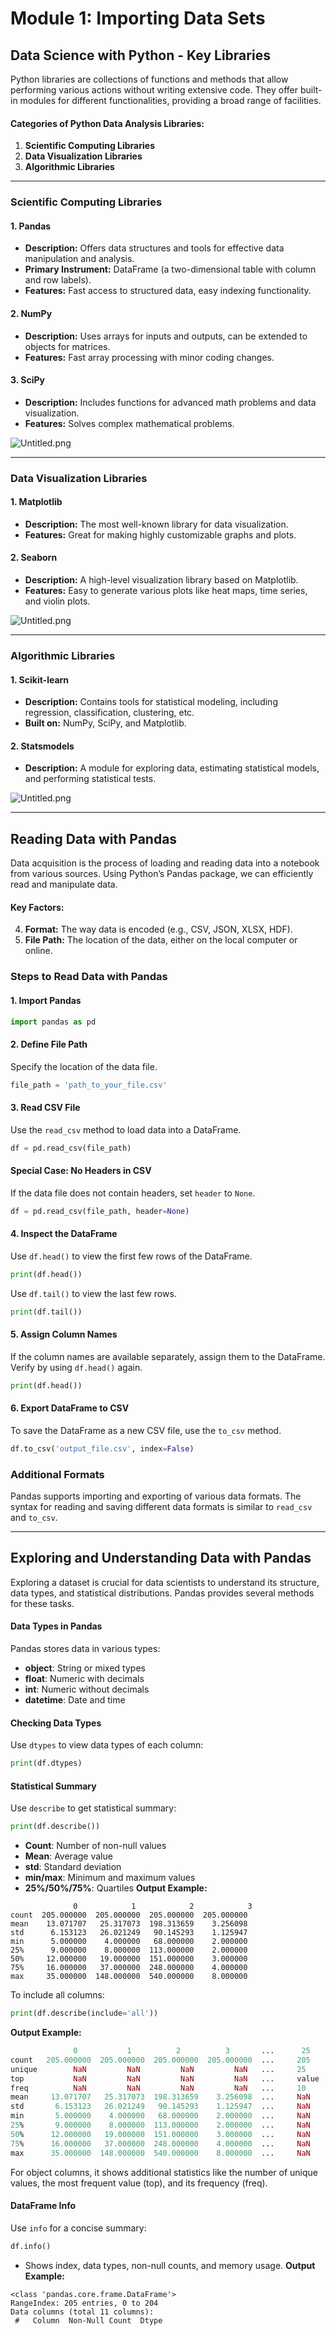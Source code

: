

# Module 1: Importing Data Sets
## Data Science with Python - Key Libraries
Python libraries are collections of functions and methods that allow performing various actions without writing extensive code. They offer built-in modules for different functionalities, providing a broad range of facilities.
#### Categories of Python Data Analysis Libraries:
1. **Scientific Computing Libraries**
2. **Data Visualization Libraries**
3. **Algorithmic Libraries**

___
### Scientific Computing Libraries
#### 1. **Pandas**
- **Description:** Offers data structures and tools for effective data manipulation and analysis.
- **Primary Instrument:** DataFrame (a two-dimensional table with column and row labels).
- **Features:** Fast access to structured data, easy indexing functionality.
#### 2. **NumPy**
- **Description:** Uses arrays for inputs and outputs, can be extended to objects for matrices.
- **Features:** Fast array processing with minor coding changes.
#### 3. **SciPy**
- **Description:** Includes functions for advanced math problems and data visualization.
- **Features:** Solves complex mathematical problems.

![Untitled.png](https://prod-files-secure.s3.us-west-2.amazonaws.com/03e82b26-cccb-4906-bb56-adabcbdc0655/997ac361-58a8-4f04-bb0f-79fea4baa761/Untitled.png?X-Amz-Algorithm=AWS4-HMAC-SHA256&X-Amz-Content-Sha256=UNSIGNED-PAYLOAD&X-Amz-Credential=ASIAZI2LB466SJF3Q7PI%2F20250205%2Fus-west-2%2Fs3%2Faws4_request&X-Amz-Date=20250205T161847Z&X-Amz-Expires=3600&X-Amz-Security-Token=IQoJb3JpZ2luX2VjEDAaCXVzLXdlc3QtMiJIMEYCIQCoOmhohlaXXhgdxGlljNj6fLzUS0PWQS8z9yVe5q0q5gIhAOA2urETLNo3IImkmOfUoBjvbD6rbmbpSysAHXlDyyvqKv8DCEkQABoMNjM3NDIzMTgzODA1IgwyhAv3N4fXzjqzwxQq3AOqj1GZ%2BjE6icAnsl3E6k%2F3rKJqYYVRvZyO05PY1QdmgaPo%2FiHT0nsPHAwNgfQRnJbrBz0S2MfYfikwE3hsMzUUSEPyV%2B%2F4pc8ZaSQ5Ls2YdR5JEOsya%2FPWi8s5iBfoeo%2Fo823nKZeFYkzl4Igy23BcuErYkfKhXURguAu6r2K5W59JeMgmFSqMS9ECZerQCqiH2p%2FCNiUvO2OssUdLyeA4RWMIRwNMcYw6VIQbqWIpHeJElgawqu0PwQZ%2FX%2FD%2Bf8BByGsS4mLBwdSgwB1xYU5zhwPgyHkF%2BgHNqSJaEXiitD5XjyZ9ZMBRYhApUlXRKV5sVmt0RRuynziu%2BuikWp7Pqz5dw9mE%2BuLwYF1z4q3l%2FGtavT0RfQIILdkorcKfH8D09w%2BE7ZUdm6V%2FfQUup3QvszLwlRQb9bp68ZzxN1%2FMFZUIS%2FD71cV2p%2BO9YVuJ0eKFWqvvg1j6ZBSN4wHmsp%2BIvelZS3qlqulXd6KldM%2FbSPQsg%2FfMOWv%2Fmb57CqR5NlW2SWa70Jeaxcwa4VvgaGmLan6CcU5beNx539%2BKqv%2BoBRswLOcqVUQkx8iKbDh6lEL12ihyfIem58KsidGoeZQ349AXYAtwOkUY3PjnMzJiAVxscWBJ%2BJyV7faw9jCvnY69BjqkASnKFsdh19YSUbGmyQ0oo2%2FvUPGO2HQc0DCyHg5DUVPR7KtTvgypUP67isOGZj30xOg0GbVXxbTXa36HZWnv2r0R4YsVWgQrVGEuu8e6pOD7%2F7rNteZSR4v7nu3%2FAPGa9yohKCBny5THmkX9tgmLxw1UW3E9jU6AQGgeiGkGzpDEHcFDGKdbIBFWTn42bErwQROQTaGj072z4hVOzVrkadFKj%2Bbt&X-Amz-Signature=fa305029a5b7c7556d2be3f6c503bd0514d361e53697351e8267e521ba360ba6&X-Amz-SignedHeaders=host&x-id=GetObject)
___
### Data Visualization Libraries
#### 1. **Matplotlib**
- **Description:** The most well-known library for data visualization.
- **Features:** Great for making highly customizable graphs and plots.
#### 2. **Seaborn**
- **Description:** A high-level visualization library based on Matplotlib.
- **Features:** Easy to generate various plots like heat maps, time series, and violin plots.

![Untitled.png](https://prod-files-secure.s3.us-west-2.amazonaws.com/03e82b26-cccb-4906-bb56-adabcbdc0655/733d1e42-5a53-4fd8-90c1-3d85254369a6/Untitled.png?X-Amz-Algorithm=AWS4-HMAC-SHA256&X-Amz-Content-Sha256=UNSIGNED-PAYLOAD&X-Amz-Credential=ASIAZI2LB466TKB4UG5Q%2F20250205%2Fus-west-2%2Fs3%2Faws4_request&X-Amz-Date=20250205T161846Z&X-Amz-Expires=3600&X-Amz-Security-Token=IQoJb3JpZ2luX2VjEDAaCXVzLXdlc3QtMiJIMEYCIQCSn3N4MKJU2NRSTyAvWV4K%2BsFUgQ5eYXJuQzprq8bTOQIhAIpiALVYk8lnymlhyP3hx66AamG7w7NMfadxqdNkRhHvKv8DCEkQABoMNjM3NDIzMTgzODA1IgwCAwKHiX%2FCDNJdWGkq3ANrc47AtkcpzHVo6rLCylBsSlb1ZKgrzlf8wniV2SqHoQ4%2FrHJE1MrM6m7yB5EpILHL1BqEO%2Bgf3Hvura6u8V1rBztzrMxP6yRcPtkKMjSJAFYn8X2f5qHHKxct9LG2%2BD9TduEwKYVSHvkDBLbn84S3Qkl3AFTp1wmVWDLj1lKZnCFrl8rf3i47IgJbrJVy7oIoJjk9NjeavM5IpzvWnRByKa2HJoW3kDkru6bDoykx0muH0XfIuZDfk9kjrqnlmXWmWdpFLvul94ncmB8D35Zn8gdlz1PsIZ%2FPqFkdJ2pGa7h2IOstq0sfTioLkzAA1BQ8zpnFCLcgmCYlF6rhWDfCoIlrFNe3s4VB1%2F99ZmPmTSB2dfe%2FOFKD%2B9fMjljG0hSTZRMOltefNyj7VSs4qFMNOfESll071kS5XC4LWjKI17NUnH7I0zc%2BEH5NK%2FxXzJ0DIwF4ZK3XCYJP8yzOcW3pdjqdNM1Zq7K0M5TRTl%2BtZ2uMahCs7cTASfavvGbxd6AvGqYTp3m1iIwa1z%2BEznUGCcEtWxtn34vb4AhNw33xxC9l%2BVSOczGrBuCqU2mNYP4a0OqPvmxJhJHpwljsHv9i58OW0e6uq3gOCKdzNk6NfPBD%2BQfZ7Cip6SCtpjDhnY69BjqkAf58VBsMh0vhYh%2FJCH5%2FCoAisg6ZRu0zBfaT1xdaIpLUurZ3oqhYOCygx5Xey6dTCHb57aQ62CIyjMvpsgu4%2BKXtyge1ktK0ANj%2FK%2BoaaUVS2UEBrlAtSSUoH1YbrL1%2FOx%2BHFVQxcsgWS6rtj%2F1jQGGsT8fen3IMMUHW8scq5Dd3f53Il04NdhL0E%2Frw3A3%2F7a%2BRQnbUL9ngLyxeKbhFQk2bl3%2Ba&X-Amz-Signature=6df5ce075020be5235d207a52853dd117f49d6b29a1cdbb0b4db768ba10e583c&X-Amz-SignedHeaders=host&x-id=GetObject)
___
### Algorithmic Libraries
#### 1. **Scikit-learn**
- **Description:** Contains tools for statistical modeling, including regression, classification, clustering, etc.
- **Built on:** NumPy, SciPy, and Matplotlib.
#### 2. **Statsmodels**
- **Description:** A module for exploring data, estimating statistical models, and performing statistical tests.

![Untitled.png](https://prod-files-secure.s3.us-west-2.amazonaws.com/03e82b26-cccb-4906-bb56-adabcbdc0655/c62885f5-417d-4179-834f-d68f8f2bdf39/Untitled.png?X-Amz-Algorithm=AWS4-HMAC-SHA256&X-Amz-Content-Sha256=UNSIGNED-PAYLOAD&X-Amz-Credential=ASIAZI2LB466TKB4UG5Q%2F20250205%2Fus-west-2%2Fs3%2Faws4_request&X-Amz-Date=20250205T161846Z&X-Amz-Expires=3600&X-Amz-Security-Token=IQoJb3JpZ2luX2VjEDAaCXVzLXdlc3QtMiJIMEYCIQCSn3N4MKJU2NRSTyAvWV4K%2BsFUgQ5eYXJuQzprq8bTOQIhAIpiALVYk8lnymlhyP3hx66AamG7w7NMfadxqdNkRhHvKv8DCEkQABoMNjM3NDIzMTgzODA1IgwCAwKHiX%2FCDNJdWGkq3ANrc47AtkcpzHVo6rLCylBsSlb1ZKgrzlf8wniV2SqHoQ4%2FrHJE1MrM6m7yB5EpILHL1BqEO%2Bgf3Hvura6u8V1rBztzrMxP6yRcPtkKMjSJAFYn8X2f5qHHKxct9LG2%2BD9TduEwKYVSHvkDBLbn84S3Qkl3AFTp1wmVWDLj1lKZnCFrl8rf3i47IgJbrJVy7oIoJjk9NjeavM5IpzvWnRByKa2HJoW3kDkru6bDoykx0muH0XfIuZDfk9kjrqnlmXWmWdpFLvul94ncmB8D35Zn8gdlz1PsIZ%2FPqFkdJ2pGa7h2IOstq0sfTioLkzAA1BQ8zpnFCLcgmCYlF6rhWDfCoIlrFNe3s4VB1%2F99ZmPmTSB2dfe%2FOFKD%2B9fMjljG0hSTZRMOltefNyj7VSs4qFMNOfESll071kS5XC4LWjKI17NUnH7I0zc%2BEH5NK%2FxXzJ0DIwF4ZK3XCYJP8yzOcW3pdjqdNM1Zq7K0M5TRTl%2BtZ2uMahCs7cTASfavvGbxd6AvGqYTp3m1iIwa1z%2BEznUGCcEtWxtn34vb4AhNw33xxC9l%2BVSOczGrBuCqU2mNYP4a0OqPvmxJhJHpwljsHv9i58OW0e6uq3gOCKdzNk6NfPBD%2BQfZ7Cip6SCtpjDhnY69BjqkAf58VBsMh0vhYh%2FJCH5%2FCoAisg6ZRu0zBfaT1xdaIpLUurZ3oqhYOCygx5Xey6dTCHb57aQ62CIyjMvpsgu4%2BKXtyge1ktK0ANj%2FK%2BoaaUVS2UEBrlAtSSUoH1YbrL1%2FOx%2BHFVQxcsgWS6rtj%2F1jQGGsT8fen3IMMUHW8scq5Dd3f53Il04NdhL0E%2Frw3A3%2F7a%2BRQnbUL9ngLyxeKbhFQk2bl3%2Ba&X-Amz-Signature=378f427593548c21b209b50ad36484d244464cf77359e8b61bd393c2eaae48a5&X-Amz-SignedHeaders=host&x-id=GetObject)
___
## Reading Data with Pandas
Data acquisition is the process of loading and reading data into a notebook from various sources. Using Python’s Pandas package, we can efficiently read and manipulate data.
#### Key Factors:
4. **Format:** The way data is encoded (e.g., CSV, JSON, XLSX, HDF).
5. **File Path:** The location of the data, either on the local computer or online.
### Steps to Read Data with Pandas
#### 1. **Import Pandas**
```python
import pandas as pd
```
#### 2. **Define File Path**
Specify the location of the data file.
```python
file_path = 'path_to_your_file.csv'
```
#### 3. **Read CSV File**
Use the `read_csv` method to load data into a DataFrame.
```python
df = pd.read_csv(file_path)
```
#### Special Case: No Headers in CSV
If the data file does not contain headers, set `header` to `None`.
```python
df = pd.read_csv(file_path, header=None)
```
#### 4. **Inspect the DataFrame**
Use `df.head()` to view the first few rows of the DataFrame.
```python
print(df.head())
```
Use `df.tail()` to view the last few rows.
```python
print(df.tail())
```
#### 5. **Assign Column Names**
If the column names are available separately, assign them to the DataFrame.
Verify by using `df.head()` again.
```python
print(df.head())
```
#### 6. **Export DataFrame to CSV**
To save the DataFrame as a new CSV file, use the `to_csv` method.
```python
df.to_csv('output_file.csv', index=False)
```
### Additional Formats
Pandas supports importing and exporting of various data formats. The syntax for reading and saving different data formats is similar to `read_csv` and `to_csv`.
___
## Exploring and Understanding Data with Pandas
Exploring a dataset is crucial for data scientists to understand its structure, data types, and statistical distributions. Pandas provides several methods for these tasks.
#### Data Types in Pandas
Pandas stores data in various types:
- **object**: String or mixed types
- **float**: Numeric with decimals
- **int**: Numeric without decimals
- **datetime**: Date and time
#### Checking Data Types
Use `dtypes` to view data types of each column:
```python
print(df.dtypes)
```
#### Statistical Summary
Use `describe` to get statistical summary:
```python
print(df.describe())
```
- **Count**: Number of non-null values
- **Mean**: Average value
- **std**: Standard deviation
- **min/max**: Minimum and maximum values
- **25%/50%/75%**: Quartiles
**Output Example:**
```plain text
              0            1            2            3
count  205.000000  205.000000  205.000000  205.000000
mean    13.071707   25.317073  198.313659    3.256098
std      6.153123   26.021249   90.145293    1.125947
min      5.000000    4.000000   68.000000    2.000000
25%      9.000000    8.000000  113.000000    2.000000
50%     12.000000   19.000000  151.000000    3.000000
75%     16.000000   37.000000  248.000000    4.000000
max     35.000000  148.000000  540.000000    8.000000
```
To include all columns:
```python
print(df.describe(include='all'))
```
**Output Example:**
```r
              0           1          2          3       ...      25       26       27
count   205.000000  205.000000  205.000000  205.000000  ...     205      205      205
unique        NaN         NaN         NaN         NaN   ...     25       25       25
top           NaN         NaN         NaN         NaN   ...     value    value    value
freq          NaN         NaN         NaN         NaN   ...     10       10       10
mean     13.071707   25.317073  198.313659    3.256098  ...     NaN      NaN      NaN
std       6.153123   26.021249   90.145293    1.125947  ...     NaN      NaN      NaN
min       5.000000    4.000000   68.000000    2.000000  ...     NaN      NaN      NaN
25%       9.000000    8.000000  113.000000    2.000000  ...     NaN      NaN      NaN
50%      12.000000   19.000000  151.000000    3.000000  ...     NaN      NaN      NaN
75%      16.000000   37.000000  248.000000    4.000000  ...     NaN      NaN      NaN
max      35.000000  148.000000  540.000000    8.000000  ...     NaN      NaN      NaN
```
For object columns, it shows additional statistics like the number of unique values, the most frequent value (top), and its frequency (freq).
#### DataFrame Info
Use `info` for a concise summary:
```python
df.info()
```
- Shows index, data types, non-null counts, and memory usage.
**Output Example:**
```less
<class 'pandas.core.frame.DataFrame'>
RangeIndex: 205 entries, 0 to 204
Data columns (total 11 columns):
 #   Column  Non-Null Count  Dtype
